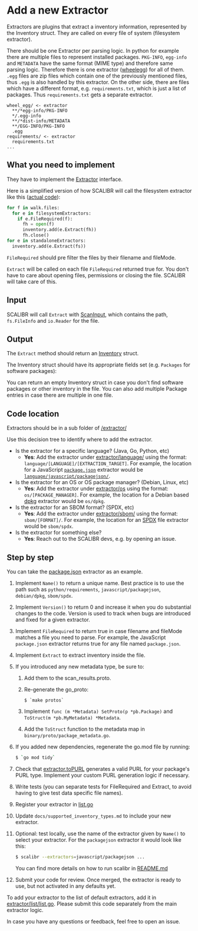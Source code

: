 # Add a new Extractor

Extractors are plugins that extract a inventory information, represented by the
Inventory struct. They are called on every file of system (filesystem
extractor).

There should be one Extractor per parsing logic. In python for example there are
multiple files to represent installed packages. `PKG-INFO`, `egg-info` and
`METADATA` have the same format (MIME type) and therefore same parsing logic.
Therefore there is one extractor
([wheelegg](/extractor/filesystem/language/python/wheelegg/wheelegg.go))
for all of them. `.egg` files are zip files which contain one of the previously
mentioned files, thus `.egg` is also handled by this extractor. On the other
side, there are files which have a different format, e.g. `requirements.txt`,
which is just a list of packages. Thus `requirements.txt` gets a separate
extractor.

```
wheel_egg/ <- extractor
  **/*egg-info/PKG-INFO
  */.egg-info
  **/*dist-info/METADATA
  **/EGG-INFO/PKG-INFO
  .egg
requirements/ <- extractor
  requirements.txt
...
```

## What you need to implement

They have to implement the
[Extractor](https://github.com/google/osv-scalibr/blob/28397d99/extractor/filesystem/extractor.go#L45)
interface.

<!--  See extractor/filesystem/filesystem.go symbol \bExtractor\b -->

<!--  See plugin/plugin.go symbol Plugin -->

Here is a simplified version of how SCALIBR will call the filesystem extractor
like this
([actual code](https://github.com/google/osv-scalibr/blob/28397d99/extractor/filesystem/extractor.go#L99)):

```py
for f in walk.files:
  for e in filesystemExtractors:
    if e.FileRequired(f):
      fh = open(f)
      inventory.add(e.Extract(fh))
      fh.close()
for e in standaloneExtractors:
  inventory.add(e.Extract(fs))
```

`FileRequired` should pre filter the files by their filename and fileMode.

`Extract` will be called on each file `FileRequired` returned true for. You
don't have to care about opening files, permissions or closing the file. SCALIBR
will take care of this.

## Input

SCALIBR will call `Extract` with
[ScanInput](https://github.com/google/osv-scalibr/blob/28397d99/extractor/filesystem/extractor.go#L55),
which contains the path, `fs.FileInfo` and `io.Reader` for the file.

<!--  See extractor/filesystem/filesystem.go symbol ScanInput -->

## Output

The `Extract` method should return an [Inventory](https://github.com/google/osv-scalibr/tree/main/inventory/inventory.go) struct.

<!--  See inventory/inventory.go symbol \bInventory\b -->

The Inventory struct should have its appropriate fields set (e.g. `Packages`
for software packages):

<!--  See extractor/extractor.go symbol \bPackage\b -->

You can return an empty Inventory struct in case you don't find software
packages or other inventory in the file. You can also add multiple Package
entries in case there are multiple in one file.

## Code location

Extractors should be in a sub folder of
[/extractor/](/extractor/)

Use this decision tree to identify where to add the extractor.

-   Is the extractor for a specific language? (Java, Go, Python, etc)
    -   **Yes**: Add the extractor under
        [extractor/language/](/extractor/filesystem/language/)
        using the format: `language/[LANGUAGE]/[EXTRACTION_TARGET]`. For
        example, the location for a JavaScript
        [`package.json`](https://docs.npmjs.com/cli/v9/configuring-npm/package-json)
        extractor would be
        [`language/javascript/packagejson/`](/extractor/filesystem/language/javascript/packagejson/).
-   Is the extractor for an OS or OS package manager? (Debian, Linux, etc)
    -   **Yes**: Add the extractor under
        [extractor/os](/extractor/filesystem/os)
        using the format: `os/[PACKAGE_MANAGER]`. For example, the location for
        a Debian based [dpkg](https://man7.org/linux/man-pages/man1/dpkg.1.html)
        extractor would be `os/dpkg`.
-   Is the extractor for an SBOM format? (SPDX, etc)
    -   **Yes**: Add the extractor under
        [extractor/sbom/](/extractor/filesystem/sbom/)
        using the format: `sbom/[FORMAT]/`. For example, the location for an
        [SPDX](https://spdx.dev/) file extractor would be `sbom/spdx`.
-   Is the extractor for something else?
    -   **Yes**: Reach out to the SCALIBR devs,
        e.g. by opening an issue.

## Step by step

You can take the [package.json](/extractor/filesystem/language/javascript/packagejson/packagejson.go)
extractor as an example.

1.  Implement `Name()` to return a unique name. Best practice is to use the path
    such as `python/requirements`, `javascript/packagejson`, `debian/dpkg`,
    `sbom/spdx`.
1.  Implement `Version()` to return 0 and increase it when you do substantial
    changes to the code. Version is used to track when bugs are introduced and
    fixed for a given extractor.
1.  Implement `FileRequired` to return true in case filename and fileMode
    matches a file you need to parse. For example, the JavaScript `package.json`
    extractor returns true for any file named `package.json`.
1.  Implement `Extract` to extract inventory inside the file.
1.  If you introduced any new metadata type, be sure to:
    1. Add them to the scan_results.proto.
    1. Re-generate the go_proto:

        ```
        $ `make protos`
        ```

    1. Implement `func (m *Metadata) SetProto(p *pb.Package)` and `ToStruct(m *pb.MyMetadata) *Metadata`.
    1. Add the `ToStruct` function to the metadata map in `binary/proto/package_metadata.go`.

1.  If you added new dependencies, regenerate the go.mod file by running:

    ```sh
    $ `go mod tidy`
    ```

1.  Check that [extractor.toPURL](/extractor/convert.go)
    generates a valid PURL for your package's PURL type. Implement your custom
    PURL generation logic if necessary.
1.  Write tests (you can separate tests for FileRequired and Extract, to avoid
    having to give test data specific file names).
1.  Register your extractor in
    [list.go](/extractor/filesystem/list/list.go)
1.  Update `docs/supported_inventory_types.md` to include your new extractor.
1.  Optional: test locally, use the name of the extractor given by `Name()` to
    select your extractor. For the `packagejson` extractor it would look like
    this:

    ```sh
    $ scalibr --extractors=javascript/packagejson ...
    ```

    You can find more details on how to run scalibr in
    [README.md](/README.md#as-a-standalone-binary)

1.  Submit your code for review. Once merged, the extractor is ready to use, but
    not activated in any defaults yet.

To add your extractor to the list of default extractors, add it in
[extractor/list/list.go](/extractor/filesystem/list/list.go).
Please submit this code separately from the main extractor logic.

In case you have any questions or feedback, feel free to open an issue.
